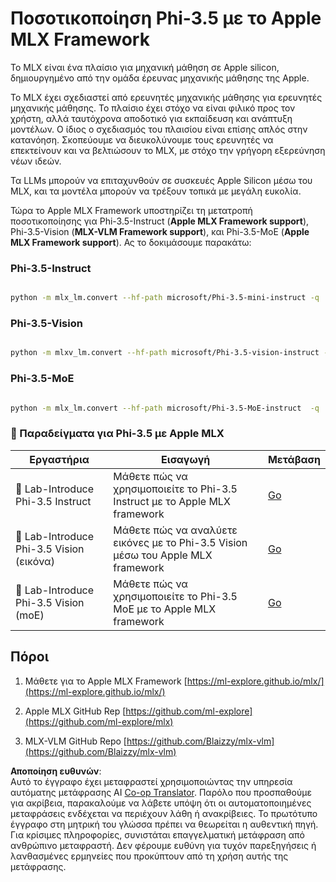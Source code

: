 <!--
CO_OP_TRANSLATOR_METADATA:
{
  "original_hash": "ec5e22bbded16acb7bdb9fa568ab5781",
  "translation_date": "2025-05-09T13:44:28+00:00",
  "source_file": "md/01.Introduction/04/UsingAppleMLXQuantifyingPhi.md",
  "language_code": "el"
}
-->
# **Ποσοτικοποίηση Phi-3.5 με το Apple MLX Framework**


Το MLX είναι ένα πλαίσιο για μηχανική μάθηση σε Apple silicon, δημιουργημένο από την ομάδα έρευνας μηχανικής μάθησης της Apple.

Το MLX έχει σχεδιαστεί από ερευνητές μηχανικής μάθησης για ερευνητές μηχανικής μάθησης. Το πλαίσιο έχει στόχο να είναι φιλικό προς τον χρήστη, αλλά ταυτόχρονα αποδοτικό για εκπαίδευση και ανάπτυξη μοντέλων. Ο ίδιος ο σχεδιασμός του πλαισίου είναι επίσης απλός στην κατανόηση. Σκοπεύουμε να διευκολύνουμε τους ερευνητές να επεκτείνουν και να βελτιώσουν το MLX, με στόχο την γρήγορη εξερεύνηση νέων ιδεών.

Τα LLMs μπορούν να επιταχυνθούν σε συσκευές Apple Silicon μέσω του MLX, και τα μοντέλα μπορούν να τρέξουν τοπικά με μεγάλη ευκολία.

Τώρα το Apple MLX Framework υποστηρίζει τη μετατροπή ποσοτικοποίησης για Phi-3.5-Instruct (**Apple MLX Framework support**), Phi-3.5-Vision (**MLX-VLM Framework support**), και Phi-3.5-MoE (**Apple MLX Framework support**). Ας το δοκιμάσουμε παρακάτω:

### **Phi-3.5-Instruct**


```bash

python -m mlx_lm.convert --hf-path microsoft/Phi-3.5-mini-instruct -q

```


### **Phi-3.5-Vision**


```bash

python -m mlxv_lm.convert --hf-path microsoft/Phi-3.5-vision-instruct -q

```

### **Phi-3.5-MoE**


```bash

python -m mlx_lm.convert --hf-path microsoft/Phi-3.5-MoE-instruct  -q

```



### **🤖 Παραδείγματα για Phi-3.5 με Apple MLX**

| Εργαστήρια    | Εισαγωγή | Μετάβαση |
| -------- | ------- |  ------- |
| 🚀 Lab-Introduce Phi-3.5 Instruct  | Μάθετε πώς να χρησιμοποιείτε το Phi-3.5 Instruct με το Apple MLX framework   |  [Go](../../../../../code/09.UpdateSamples/Aug/mlx-phi35-instruct.ipynb)    |
| 🚀 Lab-Introduce Phi-3.5 Vision (εικόνα) | Μάθετε πώς να αναλύετε εικόνες με το Phi-3.5 Vision μέσω του Apple MLX framework     |  [Go](../../../../../code/09.UpdateSamples/Aug/mlx-phi35-vision.ipynb)    |
| 🚀 Lab-Introduce Phi-3.5 Vision (moE)   | Μάθετε πώς να χρησιμοποιείτε το Phi-3.5 MoE με το Apple MLX framework  |  [Go](../../../../../code/09.UpdateSamples/Aug/mlx-phi35-moe.ipynb)    |


## **Πόροι**

1. Μάθετε για το Apple MLX Framework [https://ml-explore.github.io/mlx/](https://ml-explore.github.io/mlx/)

2. Apple MLX GitHub Rep [https://github.com/ml-explore](https://github.com/ml-explore/mlx)

3. MLX-VLM GitHub Repo [https://github.com/Blaizzy/mlx-vlm](https://github.com/Blaizzy/mlx-vlm)

**Αποποίηση ευθυνών**:  
Αυτό το έγγραφο έχει μεταφραστεί χρησιμοποιώντας την υπηρεσία αυτόματης μετάφρασης AI [Co-op Translator](https://github.com/Azure/co-op-translator). Παρόλο που προσπαθούμε για ακρίβεια, παρακαλούμε να λάβετε υπόψη ότι οι αυτοματοποιημένες μεταφράσεις ενδέχεται να περιέχουν λάθη ή ανακρίβειες. Το πρωτότυπο έγγραφο στη μητρική του γλώσσα πρέπει να θεωρείται η αυθεντική πηγή. Για κρίσιμες πληροφορίες, συνιστάται επαγγελματική μετάφραση από ανθρώπινο μεταφραστή. Δεν φέρουμε ευθύνη για τυχόν παρεξηγήσεις ή λανθασμένες ερμηνείες που προκύπτουν από τη χρήση αυτής της μετάφρασης.
